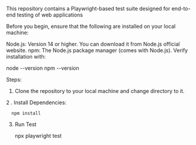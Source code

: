 This repository contains a Playwright-based test suite designed for end-to-end testing of web applications

Before you begin, ensure that the following are installed on your local machine:

Node.js: Version 14 or higher.
You can download it from Node.js official website.
npm: The Node.js package manager (comes with Node.js).
Verify installation with:

  node --version
  npm --version

Steps:

1. Clone the repository to your local machine and change directory to it.

2 . Install Dependencies:
    
      npm install
    
3. Run Test
   
      npx playwright test

